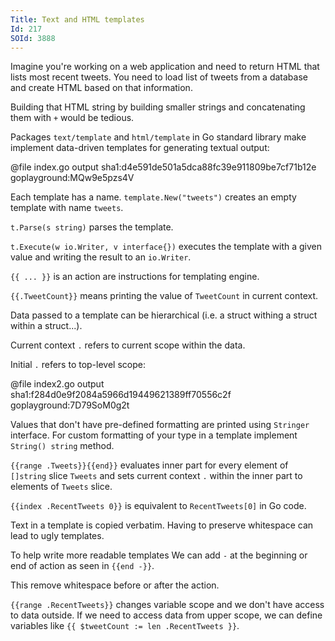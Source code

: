 ```yaml
---
Title: Text and HTML templates
Id: 217
SOId: 3888
---
```


Imagine you're working on a web application and need to return HTML that lists most recent tweets. You need to load list of tweets from a database and create HTML based on that information.

Building that HTML string by building smaller strings and concatenating them with `+` would be tedious.

Packages `text/template` and `html/template` in Go standard library make implement data-driven templates for generating textual output:

@file index.go output sha1:d4e591de501a5dca88fc39e911809be7cf71b12e goplayground:MQw9e5pzs4V

Each template has a name. `template.New("tweets")` creates an empty template with name `tweets`.

`t.Parse(s string)` parses the template.

`t.Execute(w io.Writer, v interface{})` executes the template with a given value and writing the result to an `io.Writer`.

`{{ ... }}` is an action are instructions for templating engine.

`{{.TweetCount}}` means printing the value of `TweetCount` in current context.

Data passed to a template can be hierarchical (i.e. a struct withing a struct within a struct...).

Current context `.` refers to current scope within the data.

Initial `.` refers to top-level scope:

@file index2.go output sha1:f284d0e9f2084a5966d19449621389ff70556c2f goplayground:7D79SoM0g2t

Values that don't have pre-defined formatting are printed using `Stringer` interface. For custom formatting of your type in a template implement `String() string` method.

`{{range .Tweets}}{{end}}` evaluates inner part for every element of `[]string` slice `Tweets` and sets current context `.` within the inner part to elements of `Tweets` slice.

`{{index .RecentTweets 0}}` is equivalent to `RecentTweets[0]` in Go code.

Text in a template is copied verbatim. Having to preserve whitespace can lead to ugly templates.

To help write more readable templates We can add `-` at the beginning or end of action as seen in `{{end -}}`.

This remove whitespace before or after the action.

`{{range .RecentTweets}}` changes variable scope and we don't have access to data outside. If we need to access data from upper scope, we can define variables like `{{ $tweetCount := len .RecentTweets }}`.
